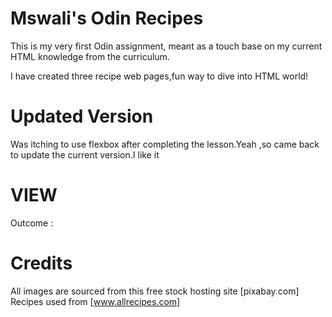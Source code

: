 # Mswali's Odin Recipes

This is my very first Odin assignment,
meant as a touch base on my current  HTML knowledge from the curriculum.

I have created three recipe web pages,fun way to dive into HTML world!

# Updated Version

Was itching to use flexbox after completing the lesson.Yeah ,so came back to update the current version.I like it

# VIEW

Outcome :

# Credits

All images are sourced from this free stock hosting site [pixabay.com]
Recipes used from [www.allrecipes.com]




